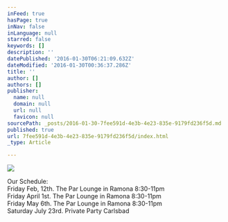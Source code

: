 ```yaml
---
inFeed: true
hasPage: true
inNav: false
inLanguage: null
starred: false
keywords: []
description: ''
datePublished: '2016-01-30T06:21:09.632Z'
dateModified: '2016-01-30T00:36:37.286Z'
title: ''
author: []
authors: []
publisher:
  name: null
  domain: null
  url: null
  favicon: null
sourcePath: _posts/2016-01-30-7fee591d-4e3b-4e23-835e-9179fd236f5d.md
published: true
url: 7fee591d-4e3b-4e23-835e-9179fd236f5d/index.html
_type: Article

---
```

![](https://the-grid-user-content.s3-us-west-2.amazonaws.com/4bf9cf08-16ac-42bf-a8a3-6a35110a1648.jpg)

Our Schedule:  
Friday Feb, 12th.   The Par Lounge in Ramona  8:30-11pm  
Friday April 1st.    The Par Lounge in Ramona  8:30-11pm  
Friday May 6th.    The Par Lounge in Ramona  8:30-11pm  
Saturday  July 23rd.  Private Party  Carlsbad